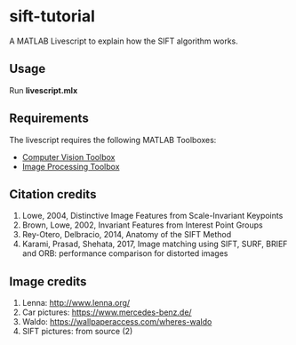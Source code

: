 # sift-tutorial
A MATLAB Livescript to explain how the SIFT algorithm works.

## Usage

Run **livescript.mlx**

## Requirements

The livescript requires the following MATLAB Toolboxes:
- [Computer Vision Toolbox](https://de.mathworks.com/products/computer-vision.html)
- [Image Processing Toolbox](https://de.mathworks.com/products/image.html)

## Citation credits
1. Lowe, 2004, Distinctive Image Features from Scale-Invariant Keypoints
2. Brown, Lowe, 2002, Invariant Features from Interest Point Groups
3. Rey-Otero, Delbracio, 2014, Anatomy of the SIFT Method
4. Karami, Prasad, Shehata, 2017, Image matching using SIFT, SURF, BRIEF and ORB: performance comparison for distorted images

## Image credits
1. Lenna: http://www.lenna.org/
2. Car pictures: https://www.mercedes-benz.de/
3. Waldo: https://wallpaperaccess.com/wheres-waldo
4. SIFT pictures: from source (2)